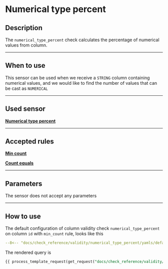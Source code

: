 # Numerical type percent
## Description
The `numerical_type_percent` check calculates the percentage of numerical values from column.
___
## When to use
This sensor can be used when we receive a `STRING` column containing numerical values, and we would like to find the 
number of values that can be cast as `NUMERICAL`
___
## Used sensor
[__Numerical type percent__](../../../sensor_reference/validity/numerical_type_percent/numerical_type_percent.md)
___
## Accepted rules
[__Min count__](../../../rule_reference/comparison/min_count.md)

[__Count equals__](../../../rule_reference/comparison/count_equals.md)
___
## Parameters
The sensor does not accept any parameters
___
## How to use
The default configuration of column validity check `numerical_type_percent` on column `id` with `min_count` rule, looks like this
```yaml hl_lines="16-28" linenums="1"
--8<-- "docs/check_reference/validity/numerical_type_percent/yamls/default.yaml"
```
The rendered query is
```SQL
{{ process_template_request(get_request("docs/check_reference/validity/numerical_type_percent/requests/default.json")) }}
```

